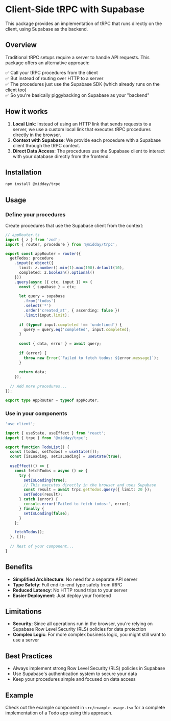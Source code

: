 # Client-Side tRPC with Supabase

This package provides an implementation of tRPC that runs directly on the client, using Supabase as the backend.

## Overview

Traditional tRPC setups require a server to handle API requests. This package offers an alternative approach:

✅ Call your tRPC procedures from the client  
✅ But instead of routing over HTTP to a server  
✅ The procedures just use the Supabase SDK (which already runs on the client too)  
✅ So you're basically piggybacking on Supabase as your "backend"

## How it works

1. **Local Link**: Instead of using an HTTP link that sends requests to a server, we use a custom local link that executes tRPC procedures directly in the browser.
2. **Context with Supabase**: We provide each procedure with a Supabase client through the tRPC context.
3. **Direct Data Access**: The procedures use the Supabase client to interact with your database directly from the frontend.

## Installation

```bash
npm install @midday/trpc
```

## Usage

### Define your procedures

Create procedures that use the Supabase client from the context:

```typescript
// appRouter.ts
import { z } from 'zod';
import { router, procedure } from '@midday/trpc';

export const appRouter = router({
  getTodos: procedure
    .input(z.object({ 
      limit: z.number().min(1).max(100).default(10),
      completed: z.boolean().optional()
    }))
    .query(async ({ ctx, input }) => {
      const { supabase } = ctx;
      
      let query = supabase
        .from('todos')
        .select('*')
        .order('created_at', { ascending: false })
        .limit(input.limit);
      
      if (typeof input.completed !== 'undefined') {
        query = query.eq('completed', input.completed);
      }
      
      const { data, error } = await query;
      
      if (error) {
        throw new Error(`Failed to fetch todos: ${error.message}`);
      }
      
      return data;
    }),
  
  // Add more procedures...
});

export type AppRouter = typeof appRouter;
```

### Use in your components

```typescript
'use client';

import { useState, useEffect } from 'react';
import { trpc } from '@midday/trpc';

export function TodoList() {
  const [todos, setTodos] = useState([]);
  const [isLoading, setIsLoading] = useState(true);
  
  useEffect(() => {
    const fetchTodos = async () => {
      try {
        setIsLoading(true);
        // This executes directly in the browser and uses Supabase
        const result = await trpc.getTodos.query({ limit: 20 });
        setTodos(result);
      } catch (error) {
        console.error('Failed to fetch todos:', error);
      } finally {
        setIsLoading(false);
      }
    };

    fetchTodos();
  }, []);
  
  // Rest of your component...
}
```

## Benefits

- **Simplified Architecture**: No need for a separate API server
- **Type Safety**: Full end-to-end type safety from tRPC
- **Reduced Latency**: No HTTP round trips to your server
- **Easier Deployment**: Just deploy your frontend

## Limitations

- **Security**: Since all operations run in the browser, you're relying on Supabase Row Level Security (RLS) policies for data protection
- **Complex Logic**: For more complex business logic, you might still want to use a server

## Best Practices

- Always implement strong Row Level Security (RLS) policies in Supabase
- Use Supabase's authentication system to secure your data
- Keep your procedures simple and focused on data access

## Example

Check out the example component in `src/example-usage.tsx` for a complete implementation of a Todo app using this approach. 